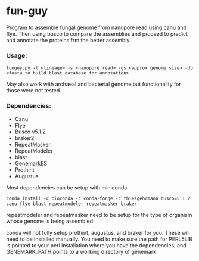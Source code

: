 # fun-guy

Program to assemble fungal genome from nanopore read using canu and flye. Then using busco to compare the assemblies and proceed to predict and annotate the proteins frm the better assembly.

### Usage: 
```
funguy.py -l <lineage> -s <nanopore read> -gs <approx genome size> -db <fasta to build blast database for annotation>
```
May also work with archaeal and bacterial genome but functionality for those were not tested.

### Dependencies:
- Canu
- Flye
- Busco v5.1.2
- braker2
- RepeatMasker
- RepeatModeler
- blast
- GenemarkES
- Prothint
- Augustus

Most dependencies can be setup with miniconda
```
conda install -c bioconda -c conda-forge -c thiesgehrmann busco=5.1.2 canu flye blast repeatmodeler repeatmasker braker
```

repeatmodeler and repeatmasker need to be setup for the type of organism whose genome is being assembled

conda will not fully setup prothint, augustus, and braker for you. These will need to be installed manually. You need to make sure the path for PERL5LIB is pointed to your perl installation where you have the dependencies, and GENEMARK_PATH points to a working directory of genemark
